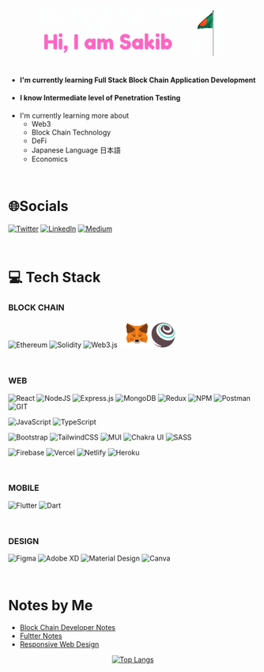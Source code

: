 <div align="center">
<img src="./images/Sakib.gif" height="100" />
</div><br />

- #### I'm currently learning Full Stack Block Chain Application Development
- #### I know Intermediate level of Penetration Testing
- I'm currently learning more about
  - Web3
  - Block Chain Technology
  - DeFi
  - Japanese Language 日本語
  - Economics

<br />

# 🌐Socials

[![Twitter](https://img.shields.io/badge/Twitter-%231DA1F2.svg?logo=Twitter&logoColor=white)](https://twitter.com/sakibcy) [![LinkedIn](https://img.shields.io/badge/LinkedIn-%230077B5.svg?logo=linkedin&logoColor=white)](https://linkedin.com/in/sakibcy) [![Medium](https://img.shields.io/badge/Medium-12100E?logo=medium&logoColor=white)](https://medium.com/@sakibcy)

<br />

# 💻 Tech Stack

### BLOCK CHAIN

![Ethereum](https://img.shields.io/static/v1?style=for-the-badge&message=Ethereum&color=3C3C3D&logo=Ethereum&logoColor=FFFFFF&label=) ![Solidity](https://img.shields.io/static/v1?style=for-the-badge&message=Solidity&color=363636&logo=Solidity&logoColor=FFFFFF&label=) ![Web3.js](https://img.shields.io/static/v1?style=for-the-badge&message=Web3.js&color=black&logo=Web3.js&logoColor=yellow&label=) &nbsp; <img src="./images/metamask.png" height="55" /><img src="./images/truffle.png" height="50" />

 <br />

### WEB

![React](https://img.shields.io/badge/react-%2320232a.svg?style=for-the-badge&logo=react&logoColor=%2361DAFB) ![NodeJS](https://img.shields.io/badge/node.js-6DA55F?style=for-the-badge&logo=node.js&logoColor=white) ![Express.js](https://img.shields.io/badge/express.js-%23404d59.svg?style=for-the-badge&logo=express&logoColor=%2361DAFB) ![MongoDB](https://img.shields.io/badge/MongoDB-%234ea94b.svg?style=for-the-badge&logo=mongodb&logoColor=white) ![Redux](https://img.shields.io/badge/redux-%23593d88.svg?style=for-the-badge&logo=redux&logoColor=white) ![NPM](https://img.shields.io/badge/NPM-%23000000.svg?style=for-the-badge&logo=npm&logoColor=white) ![Postman](https://img.shields.io/badge/Postman-FF6C37?style=for-the-badge&logo=postman&logoColor=white) ![GIT](https://img.shields.io/static/v1?style=for-the-badge&message=Git&color=1e1e1e&logo=Git&logoColor=F05032&label=)

![JavaScript](https://img.shields.io/static/v1?style=for-the-badge&message=JavaScript&color=222222&logo=JavaScript&logoColor=F7DF1E&label=) ![TypeScript](https://img.shields.io/static/v1?style=for-the-badge&message=TypeScript&color=3178C6&logo=TypeScript&logoColor=FFFFFF&label=)

![Bootstrap](https://img.shields.io/badge/bootstrap-%23563D7C.svg?style=for-the-badge&logo=bootstrap&logoColor=white) ![TailwindCSS](https://img.shields.io/badge/tailwindcss-%2338B2AC.svg?style=for-the-badge&logo=tailwind-css&logoColor=white) ![MUI](https://img.shields.io/static/v1?style=for-the-badge&message=MUI&color=007FFF&logo=MUI&logoColor=FFFFFF&label=) ![Chakra UI](https://img.shields.io/static/v1?style=for-the-badge&message=Chakra+UI&color=319795&logo=Chakra+UI&logoColor=FFFFFF&label=) ![SASS](https://img.shields.io/badge/SASS-hotpink.svg?style=for-the-badge&logo=SASS&logoColor=white)

![Firebase](https://img.shields.io/badge/firebase-%23039BE5.svg?style=for-the-badge&logo=firebase) ![Vercel](https://img.shields.io/badge/vercel-%23000000.svg?style=for-the-badge&logo=vercel&logoColor=white) ![Netlify](https://img.shields.io/badge/netlify-%23000000.svg?style=for-the-badge&logo=netlify&logoColor=#00C7B7) ![Heroku](https://img.shields.io/badge/heroku-%23430098.svg?style=for-the-badge&logo=heroku&logoColor=white)

<br />

### MOBILE

![Flutter](https://img.shields.io/static/v1?style=for-the-badge&message=Flutter&color=blue&logo=Flutter&logoColor=white&label=) ![Dart](https://img.shields.io/badge/dart-%230175C2.svg?style=for-the-badge&logo=dart&logoColor=white)

<br />

### DESIGN

![Figma](https://img.shields.io/static/v1?style=for-the-badge&message=Figma&color=F24E1E&logo=Figma&logoColor=FFFFFF&label=) ![Adobe XD](https://img.shields.io/badge/Adobe%20XD-470137?style=for-the-badge&logo=Adobe%20XD&logoColor=#FF61F6) ![Material Design](https://img.shields.io/static/v1?style=for-the-badge&message=Material+Design&color=757575&logo=Material+Design&logoColor=FFFFFF&label=) ![Canva](https://img.shields.io/badge/Canva-%2300C4CC.svg?style=for-the-badge&logo=Canva&logoColor=white)

<br />

# Notes by Me

- [Block Chain Developer Notes](https://github.com/sakibcy/blockchain-dev-notes)
- [Fultter Notes](https://github.com/sakibcy/Flutter-Features)
- [Responsive Web Design](https://github.com/sakibcy/responsive-web-design)

<div align="center">

[![Top Langs](https://github-readme-stats.vercel.app/api/top-langs/?username=sakibcy)](https://github.com/sakibcy)

</div>
